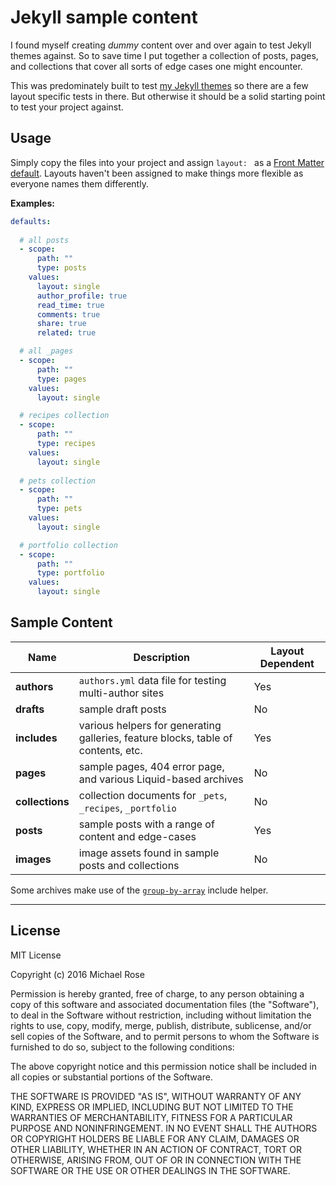 # Jekyll sample content
I found myself creating *dummy* content over and over again to test Jekyll themes against. So to save time I put together a collection of posts, pages, and collections that cover all sorts of edge cases one might encounter.

This was predominately built to test [my Jekyll themes](https://mademistakes.com/work/jekyll-themes/) so there are a few layout specific tests in there. But otherwise it should be a solid starting point to test your project against.

## Usage

Simply copy the files into your project and assign `layout: ` as a [Front Matter default](https://jekyllrb.com/docs/configuration/#front-matter-defaults). Layouts haven't been assigned to make things more flexible as everyone names them differently.

**Examples:**

```yaml
defaults:
  
  # all posts
  - scope:
      path: ""
      type: posts
    values:
      layout: single
      author_profile: true
      read_time: true
      comments: true
      share: true
      related: true

  # all _pages
  - scope:
      path: ""
      type: pages
    values:
      layout: single

  # recipes collection
  - scope:
      path: ""
      type: recipes
    values:
      layout: single
  
  # pets collection
  - scope:
      path: ""
      type: pets
    values:
      layout: single

  # portfolio collection
  - scope:
      path: ""
      type: portfolio
    values:
      layout: single
```

## Sample Content

| Name | Description | Layout Dependent |
| ---- | ----------- | --------------- |
| **authors** | `authors.yml` data file for testing multi-author sites | Yes |
| **drafts** | sample draft posts | No |
| **includes** | various helpers for generating galleries, feature blocks, table of contents, etc. | Yes |
| **pages** | sample pages, 404 error page, and various Liquid-based archives | No |
| **collections** | collection documents for `_pets`, `_recipes`, `_portfolio` | No |
| **posts** | sample posts with a range of content and edge-cases | Yes |
| **images** | image assets found in sample posts and collections | No |

Some archives make use of the [`group-by-array`](https://github.com/mushishi78/jekyll-group-by-array) include helper.

---

## License

MIT License

Copyright (c) 2016 Michael Rose

Permission is hereby granted, free of charge, to any person obtaining a copy
of this software and associated documentation files (the "Software"), to deal
in the Software without restriction, including without limitation the rights
to use, copy, modify, merge, publish, distribute, sublicense, and/or sell
copies of the Software, and to permit persons to whom the Software is
furnished to do so, subject to the following conditions:

The above copyright notice and this permission notice shall be included in all
copies or substantial portions of the Software.

THE SOFTWARE IS PROVIDED "AS IS", WITHOUT WARRANTY OF ANY KIND, EXPRESS OR
IMPLIED, INCLUDING BUT NOT LIMITED TO THE WARRANTIES OF MERCHANTABILITY,
FITNESS FOR A PARTICULAR PURPOSE AND NONINFRINGEMENT. IN NO EVENT SHALL THE
AUTHORS OR COPYRIGHT HOLDERS BE LIABLE FOR ANY CLAIM, DAMAGES OR OTHER
LIABILITY, WHETHER IN AN ACTION OF CONTRACT, TORT OR OTHERWISE, ARISING FROM,
OUT OF OR IN CONNECTION WITH THE SOFTWARE OR THE USE OR OTHER DEALINGS IN THE
SOFTWARE.
